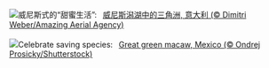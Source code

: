 ![](https://www.bing.com/th?id=OHR.VeniceLagoon_ZH-CN3791408491_UHD.jpg&w=1000)威尼斯式的“甜蜜生活”:&nbsp;&ensp;[威尼斯潟湖中的三角洲, 意大利 (© Dimitri Weber/Amazing Aerial Agency)](https://www.bing.com/th?id=OHR.VeniceLagoon_ZH-CN3791408491_UHD.jpg)
<br><br/>
![](https://www.bing.com/th?id=OHR.GreenMacaw_EN-US1646325635_UHD.jpg&w=1000)Celebrate saving species:&nbsp;&ensp;[Great green macaw, Mexico (© Ondrej Prosicky/Shutterstock)](https://www.bing.com/th?id=OHR.GreenMacaw_EN-US1646325635_UHD.jpg)
<br><br/>
